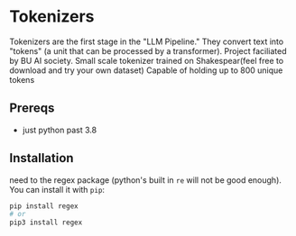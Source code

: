 # Tokenizers

Tokenizers are the first stage in the "LLM Pipeline." They convert text into "tokens" (a unit that can be processed by a transformer). Project faciliated by BU AI society. Small scale tokenizer trained on Shakespear(feel free to download and try your own dataset) Capable of holding up to 800 unique tokens


## Prereqs

- just python past 3.8


## Installation

need to the regex package (python's built in `re` will not be good enough). You can install it with `pip`:
```bash
pip install regex
# or
pip3 install regex
```




